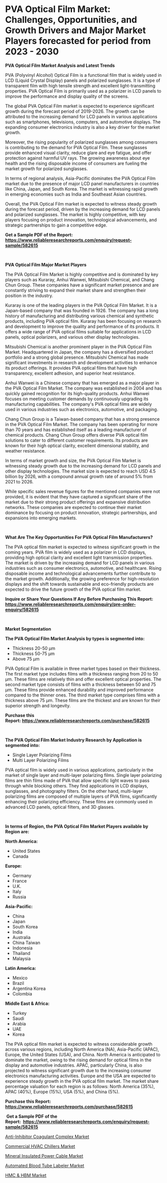 <p><h1>PVA Optical Film Market: Challenges, Opportunities, and Growth Drivers and Major Market Players forecasted for period from 2023 - 2030</h1></p><p><strong>PVA Optical Film Market Analysis and Latest Trends</strong></p>
<p><p>PVA (Polyvinyl Alcohol) Optical Film is a functional film that is widely used in LCD (Liquid Crystal Display) panels and polarized sunglasses. It is a type of transparent film with high tensile strength and excellent light-transmitting properties. PVA Optical Film is primarily used as a polarizer in LCD panels to improve the performance and display quality of the screens.</p><p>The global PVA Optical Film market is expected to experience significant growth during the forecast period of 2019-2026. The growth can be attributed to the increasing demand for LCD panels in various applications such as smartphones, televisions, computers, and automotive displays. The expanding consumer electronics industry is also a key driver for the market growth.</p><p>Moreover, the rising popularity of polarized sunglasses among consumers is contributing to the demand for PVA Optical Film. These sunglasses provide enhanced visual clarity, reduce glare and eye fatigue, and offer protection against harmful UV rays. The growing awareness about eye health and the rising disposable income of consumers are fueling the market growth for polarized sunglasses.</p><p>In terms of regional analysis, Asia-Pacific dominates the PVA Optical Film market due to the presence of major LCD panel manufacturers in countries like China, Japan, and South Korea. The market is witnessing rapid growth in emerging economies such as India and Southeast Asian countries.</p><p>Overall, the PVA Optical Film market is expected to witness steady growth during the forecast period, driven by the increasing demand for LCD panels and polarized sunglasses. The market is highly competitive, with key players focusing on product innovation, technological advancements, and strategic partnerships to gain a competitive edge.</p></p>
<p><strong>Get a Sample PDF of the Report:&nbsp; <a href="https://www.reliableresearchreports.com/enquiry/request-sample/582615">https://www.reliableresearchreports.com/enquiry/request-sample/582615</a></strong></p>
<p>&nbsp;</p>
<p><strong>PVA Optical Film Major Market Players</strong></p>
<p><p>The PVA Optical Film Market is highly competitive and is dominated by key players such as Kuraray, Anhui Wanwei, Mitsubishi Chemical, and Chang Chun Group. These companies have a significant market presence and are constantly striving to expand their market share and strengthen their position in the industry.</p><p>Kuraray is one of the leading players in the PVA Optical Film Market. It is a Japan-based company that was founded in 1926. The company has a long history of manufacturing and distributing various chemical and synthetic products, including PVA optical film. Kuraray has been focusing on research and development to improve the quality and performance of its products. It offers a wide range of PVA optical films suitable for applications in LCD panels, optical polarizers, and various other display technologies.</p><p>Mitsubishi Chemical is another prominent player in the PVA Optical Film Market. Headquartered in Japan, the company has a diversified product portfolio and a strong global presence. Mitsubishi Chemical has made significant investments in research and development activities to enhance its product offerings. It provides PVA optical films that have high transparency, excellent adhesion, and superior heat resistance.</p><p>Anhui Wanwei is a Chinese company that has emerged as a major player in the PVA Optical Film Market. The company was established in 2004 and has quickly gained recognition for its high-quality products. Anhui Wanwei focuses on meeting customer demands by continuously upgrading its manufacturing capabilities. The company's PVA optical films are widely used in various industries such as electronics, automotive, and packaging.</p><p>Chang Chun Group is a Taiwan-based company that has a strong presence in the PVA Optical Film Market. The company has been operating for more than 70 years and has established itself as a leading manufacturer of chemical products. Chang Chun Group offers diverse PVA optical film solutions to cater to different customer requirements. Its products are known for their high optical clarity, excellent dimensional stability, and weather resistance.</p><p>In terms of market growth and size, the PVA Optical Film Market is witnessing steady growth due to the increasing demand for LCD panels and other display technologies. The market size is expected to reach USD 4.5 billion by 2026, with a compound annual growth rate of around 5% from 2021 to 2026.</p><p>While specific sales revenue figures for the mentioned companies were not provided, it is evident that they have captured a significant share of the market due to their strong product offerings and expansive distribution networks. These companies are expected to continue their market dominance by focusing on product innovation, strategic partnerships, and expansions into emerging markets.</p></p>
<p>&nbsp;</p>
<p><strong>What Are The Key Opportunities For PVA Optical Film Manufacturers?</strong></p>
<p><p>The PVA optical film market is expected to witness significant growth in the coming years. PVA film is widely used as a polarizer in LCD displays, providing high optical clarity and excellent light transmission properties. The market is driven by the increasing demand for LCD panels in various industries such as consumer electronics, automotive, and healthcare. Rising disposable income and technological advancements further contribute to the market growth. Additionally, the growing preference for high-resolution displays and the shift towards sustainable and eco-friendly products are expected to drive the future growth of the PVA optical film market.</p></p>
<p><strong>Inquire or Share Your Questions If Any Before Purchasing This Report: <a href="https://www.reliableresearchreports.com/enquiry/pre-order-enquiry/582615">https://www.reliableresearchreports.com/enquiry/pre-order-enquiry/582615</a></strong></p>
<p>&nbsp;</p>
<p><strong>Market Segmentation</strong></p>
<p><strong>The PVA Optical Film Market Analysis by types is segmented into:</strong></p>
<p><ul><li>Thickness 20-50 μm</li><li>Thickness 50-75 μm</li><li>Above 75 μm</li></ul></p>
<p><p>PVA Optical Film is available in three market types based on their thickness. The first market type includes films with a thickness ranging from 20 to 50 μm. These films are relatively thin and offer excellent optical properties. The second market type consists of films with a thickness between 50 and 75 μm. These films provide enhanced durability and improved performance compared to the thinner ones. The third market type comprises films with a thickness above 75 μm. These films are the thickest and are known for their superior strength and longevity.</p></p>
<p><strong>Purchase this Report:&nbsp;<a href="https://www.reliableresearchreports.com/purchase/582615">https://www.reliableresearchreports.com/purchase/582615</a></strong></p>
<p>&nbsp;</p>
<p><strong>The PVA Optical Film Market Industry Research by Application is segmented into:</strong></p>
<p><ul><li>Single Layer Polarizing Films</li><li>Multi Layer Polarizing Films</li></ul></p>
<p><p>PVA optical film is widely used in various applications, particularly in the market of single layer and multi-layer polarizing films. Single layer polarizing films are thin films made of PVA that allow specific light waves to pass through while blocking others. They find applications in LCD displays, sunglasses, and photography filters. On the other hand, multi-layer polarizing films are composed of multiple layers of PVA films, significantly enhancing their polarizing efficiency. These films are commonly used in advanced LCD panels, optical filters, and 3D glasses.</p></p>
<p>&nbsp;</p>
<p><strong>In terms of Region, the PVA Optical Film Market Players available by Region are:</strong></p>
<p>
    <p> <strong> North America: </strong>
        <ul>
            <li>United States</li>
            <li>Canada</li>
        </ul>
        </p> 
    <p> <strong> Europe: </strong>
        <ul>
            <li>Germany</li>
            <li>France</li>
            <li>U.K.</li>
            <li>Italy</li>
            <li>Russia</li>
        </ul>
        </p> 
    <p> <strong> Asia-Pacific: </strong>
        <ul>
            <li>China</li>
            <li>Japan</li>
            <li>South Korea</li>
            <li>India</li>
            <li>Australia</li>
            <li>China Taiwan</li>
            <li>Indonesia</li>
            <li>Thailand</li>
            <li>Malaysia</li>
        </ul>
        </p> 
    <p> <strong> Latin America: </strong>
        <ul>
            <li>Mexico</li>
            <li>Brazil</li>
            <li>Argentina Korea</li>
            <li>Colombia</li>
        </ul>
        </p> 
    <p> <strong> Middle East & Africa: </strong>
        <ul>
            <li>Turkey</li>
            <li>Saudi</li>
            <li>Arabia</li>
            <li>UAE</li>
            <li>Korea</li>
        </ul>
    </p>
    </p>
<p><p>The PVA optical film market is expected to witness considerable growth across various regions, including North America (NA), Asia-Pacific (APAC), Europe, the United States (USA), and China. North America is anticipated to dominate the market, owing to the rising demand for optical films in the display and automotive industries. APAC, particularly China, is also projected to witness significant growth due to the increasing consumer electronics manufacturing activities. Europe and the USA are expected to experience steady growth in the PVA optical film market. The market share percentage valuation for each region is as follows: North America (35%), APAC (40%), Europe (15%), USA (5%), and China (5%).</p></p>
<p><strong>Purchase this Report: <a href="https://www.reliableresearchreports.com/purchase/582615">https://www.reliableresearchreports.com/purchase/582615</a></strong></p>
<p>&nbsp;<strong>Get a Sample PDF of the Report:&nbsp;&nbsp;<a href="https://www.reliableresearchreports.com/enquiry/request-sample/582615">https://www.reliableresearchreports.com/enquiry/request-sample/582615</a></strong></p>
<p><strong></strong></p>
<p><p><a href="https://www.linkedin.com/pulse/decoding-anti-inhibitor-coagulant-complex-market-deep-dive/">Anti-Inhibitor Coagulant Complex Market</a></p><p><a href="https://medium.com/@jqgvpygpb56374/commercial-hvac-chillers-market-size-growth-forecast-2023-2030-99856a6709b5">Commercial HVAC Chillers Market</a></p><p><a href="https://medium.com/@bobbyrobinson56/mineral-insulated-power-cable-market-size-growth-forecast-2023-2030-0d214d7fc1cc">Mineral Insulated Power Cable Market</a></p><p><a href="https://www.linkedin.com/pulse/automated-blood-tube-labeler-market-research-report-unlocks/">Automated Blood Tube Labeler Market</a></p><p><a href="https://www.linkedin.com/pulse/decoding-hmc-amp-hbm-market-deep-dive-latest-trends-segmentation/">HMC & HBM Market</a></p></p>